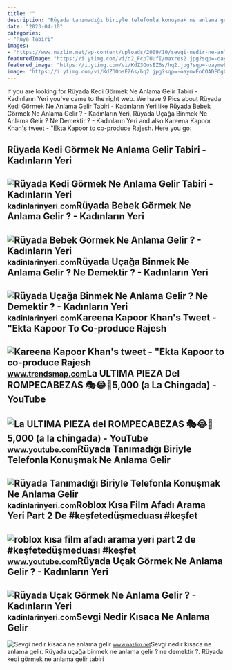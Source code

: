 ```yaml
---
title: ""
description: "Rüyada tanımadığı biriyle telefonla konuşmak ne anlama gelir"
date: "2023-04-10"
categories:
- "Ruya Tabiri"
images:
- "https://www.nazlim.net/wp-content/uploads/2009/10/sevgi-nedir-ne-anlama-gelir.png"
featuredImage: "https://i.ytimg.com/vi/d2_Fcp7UufI/maxres2.jpg?sqp=-oaymwEoCIAKENAF8quKqQMcGADwAQH4Ac4FgAKACooCDAgAEAEYESByKBYwDw==&amp;rs=AOn4CLDw5gTqozwIM35lpWoB2txOw9adpA"
featured_image: "https://i.ytimg.com/vi/KdZ3OosEZ6s/hq2.jpg?sqp=-oaymwEoCOADEOgC8quKqQMcGADwAQH4Ad4EgAK4CIoCDAgAEAEYZSBMKGMwDw==&amp;rs=AOn4CLCfzFvJaPoNerKMbSKycXF-fCyaDA"
image: "https://i.ytimg.com/vi/KdZ3OosEZ6s/hq2.jpg?sqp=-oaymwEoCOADEOgC8quKqQMcGADwAQH4Ad4EgAK4CIoCDAgAEAEYZSBMKGMwDw==&amp;rs=AOn4CLCfzFvJaPoNerKMbSKycXF-fCyaDA"
---
```


If you are looking for Rüyada Kedi Görmek Ne Anlama Gelir Tabiri - Kadınların Yeri you've came to the right web. We have 9 Pics about Rüyada Kedi Görmek Ne Anlama Gelir Tabiri - Kadınların Yeri like Rüyada Bebek Görmek Ne Anlama Gelir ? - Kadınların Yeri, Rüyada Uçağa Binmek Ne Anlama Gelir ? Ne Demektir ? - Kadınların Yeri and also Kareena Kapoor Khan's tweet - "Ekta Kapoor to co-produce Rajesh. Here you go:

Rüyada Kedi Görmek Ne Anlama Gelir Tabiri - Kadınların Yeri
-----------------------------------------------------------

 ![Rüyada Kedi Görmek Ne Anlama Gelir Tabiri - Kadınların Yeri](https://kadinlarinyeri.com/wp-content/uploads/2022/01/ruyada-hickirarak-aglamak-ne-anlama-gelir.jpg) <small>kadinlarinyeri.com</small>Rüyada Bebek Görmek Ne Anlama Gelir ? - Kadınların Yeri
-------------------------------------------------------

 ![Rüyada Bebek Görmek Ne Anlama Gelir ? - Kadınların Yeri](https://kadinlarinyeri.com/wp-content/uploads/2021/07/Ruyada-Bebek-Gormek.jpg) <small>kadinlarinyeri.com</small>Rüyada Uçağa Binmek Ne Anlama Gelir ? Ne Demektir ? - Kadınların Yeri
---------------------------------------------------------------------

 ![Rüyada Uçağa Binmek Ne Anlama Gelir ? Ne Demektir ? - Kadınların Yeri](https://kadinlarinyeri.com/wp-content/uploads/2022/01/ruyada-ucaga-binmek-ne-anlama-gelir.jpg) <small>kadinlarinyeri.com</small>Kareena Kapoor Khan's Tweet - "Ekta Kapoor To Co-produce Rajesh
---------------------------------------------------------------

 ![Kareena Kapoor Khan's tweet - "Ekta Kapoor to co-produce Rajesh](https://pbs.twimg.com/media/Fcyada8X0AANSFu.jpg) <small>www.trendsmap.com</small>La ULTIMA PIEZA Del ROMPECABEZAS 🎭😂🧘5,000 (a La Chingada) - YouTube
-------------------------------------------------------------------

 ![La ULTIMA PIEZA del ROMPECABEZAS 🎭😂🧘5,000 (a la chingada) - YouTube](https://i.ytimg.com/vi/KdZ3OosEZ6s/hq2.jpg?sqp=-oaymwEoCOADEOgC8quKqQMcGADwAQH4Ad4EgAK4CIoCDAgAEAEYZSBMKGMwDw==&rs=AOn4CLCfzFvJaPoNerKMbSKycXF-fCyaDA) <small>www.youtube.com</small>Rüyada Tanımadığı Biriyle Telefonla Konuşmak Ne Anlama Gelir
------------------------------------------------------------

 ![Rüyada Tanımadığı Biriyle Telefonla Konuşmak Ne Anlama Gelir](https://kadinlarinyeri.com/wp-content/uploads/2021/12/Ruyada-Tanimadigi-Biriyle-Telefonla-Konusmak-Ne-Anlama-Gelir.jpg) <small>kadinlarinyeri.com</small>Roblox Kısa Film Afadı Arama Yeri Part 2 De #keşfetedüşmeduası #keşfet
----------------------------------------------------------------------

 ![roblox kısa film afadı arama yeri part 2 de #keşfetedüşmeduası #keşfet](https://i.ytimg.com/vi/d2_Fcp7UufI/maxres2.jpg?sqp=-oaymwEoCIAKENAF8quKqQMcGADwAQH4Ac4FgAKACooCDAgAEAEYESByKBYwDw==&rs=AOn4CLDw5gTqozwIM35lpWoB2txOw9adpA) <small>www.youtube.com</small>Rüyada Uçak Görmek Ne Anlama Gelir ? - Kadınların Yeri
------------------------------------------------------

 ![Rüyada Uçak Görmek Ne Anlama Gelir ? - Kadınların Yeri](https://kadinlarinyeri.com/wp-content/uploads/2021/10/RUYADA-DIS-HASTANESINE-GITMEK-NE-ANLAMA-GELIR.jpg) <small>kadinlarinyeri.com</small>Sevgi Nedir Kısaca Ne Anlama Gelir
----------------------------------

 ![Sevgi nedir kısaca ne anlama gelir](https://www.nazlim.net/wp-content/uploads/2009/10/sevgi-nedir-ne-anlama-gelir.png) <small>www.nazlim.net</small>Sevgi nedir kısaca ne anlama gelir. Rüyada uçağa binmek ne anlama gelir ? ne demektir ?. Rüyada kedi görmek ne anlama gelir tabiri
